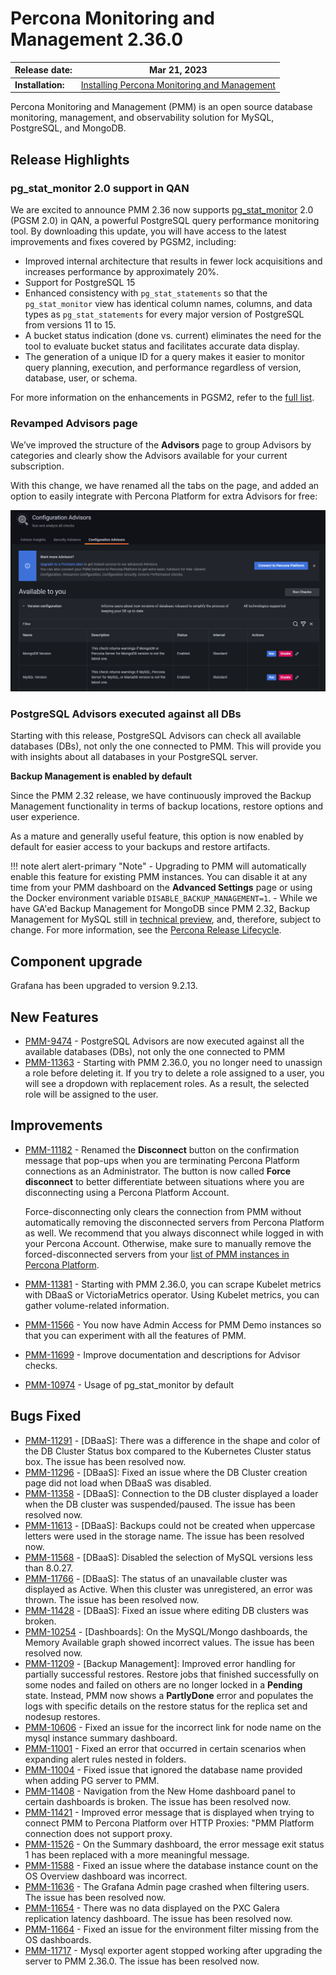 # Percona Monitoring and Management 2.36.0

| **Release date:** | Mar 21, 2023                                                                                 |
| ----------------- | ----------------------------------------------------------------------------------------------- |
| **Installation:** | [Installing Percona Monitoring and Management](https://www.percona.com/software/pmm/quickstart) |

Percona Monitoring and Management (PMM) is an open source database monitoring, management, and observability solution for MySQL, PostgreSQL, and MongoDB.

<!---
!!! caution alert alert-warning "Important/Caution"
    Crucial points that need emphasis:

    - Important: A significant point that deserves emphasis.
    - Caution: Used to mean 'Continue with care'.
 --->


## Release Highlights

### pg_stat_monitor 2.0 support in QAN

We are excited to announce PMM 2.36 now supports [pg_stat_monitor](https://docs.percona.com/pg-stat-monitor/index.html) 2.0 (PGSM 2.0) in QAN, a powerful PostgreSQL query performance monitoring tool. By downloading this update, you will have access to the latest improvements and fixes covered by PGSM2, including:

- Improved internal architecture that results in fewer lock acquisitions and increases performance by approximately 20%.
- Support for PostgreSQL 15 
- Enhanced consistency with `pg_stat_statements` so that the `pg_stat_monitor` view has identical column names, columns, and data types as `pg_stat_statements` for every major version of PostgreSQL from versions 11 to 15.
- A bucket status indication (done vs. current) eliminates the need for the tool to evaluate bucket status and facilitates accurate data display.
- The generation of a unique ID for a query makes it easier to monitor query planning, execution, and performance regardless of version, database, user, or schema.

For more information on the enhancements in PGSM2, refer to the [full list](https://github.com/percona/pg_stat_monitor/blob/main/RELEASE_NOTES.md).



### Revamped Advisors page


We’ve improved the structure of the **Advisors** page to group Advisors by categories and clearly show the Advisors available for your current subscription. 

With this change, we have renamed all the tabs on the page, and added an option to easily integrate with Percona Platform for extra Advisors for free:

  ![!image](../_images/New_Advisors_page.PNG)


### PostgreSQL Advisors executed against all DBs

Starting with this release, PostgreSQL Advisors can check all available databases (DBs), not only the one connected to PMM. This will provide you with insights about all databases in your PostgreSQL server.


**Backup Management is enabled by default**

Since the PMM 2.32 release, we have continuously improved the Backup Management functionality in terms of backup locations, restore options and user experience.

As a mature and generally useful feature, this option is now enabled by default for easier access to your backups and restore artifacts.


!!! note alert alert-primary "Note"
    - Upgrading to PMM will automatically enable this feature for existing PMM instances. You can disable it at any time from your PMM dashboard on the **Advanced Settings** page or using the Docker environment variable `DISABLE_BACKUP_MANAGEMENT=1`.
    - While we have GA'ed Backup Management for MongoDB since PMM 2.32, Backup Management for MySQL still  in [technical preview](../details/glossary.md#technical-preview), and, therefore, subject to change. For more information, see the [Percona Release Lifecycle](https://www.percona.com/services/policies/percona-release-lifecycle-overview).


## Component upgrade

Grafana has been upgraded to version 9.2.13.


## New Features

- [PMM-9474](https://jira.percona.com/browse/PMM-9474) - PostgreSQL Advisors are now executed against all the available databases (DBs), not only the one connected to PMM
- [PMM-11363](https://jira.percona.com/browse/PMM-11363) - Starting with PMM 2.36.0, you no longer need to unassign a role before deleting it. If you try to delete a role assigned to a user, you will see a dropdown with replacement roles. As a result, the selected role will be assigned to the user.


## Improvements

- [PMM-11182](https://jira.percona.com/browse/PMM-11182) - Renamed the **Disconnect** button on the confirmation message that pop-ups when you are terminating Percona Platform connections as an Administrator. The button is now called **Force disconnect** to better differentiate between situations where you are disconnecting using a Percona Platform Account.

    Force-disconnecting only clears the connection from PMM without automatically removing the disconnected servers from Percona Platform as well. We recommend that you always disconnect while logged in with your Percona Account. Otherwise, make sure to manually remove the forced-disconnected servers from your [list of PMM instances in Percona Platform](https://portal.percona.com/pmm-instances).	

- [PMM-11381](https://jira.percona.com/browse/PMM-11381) - Starting with PMM 2.36.0, you can scrape Kubelet metrics with DBaaS or VictoriaMetrics operator. Using Kubelet metrics, you can gather volume-related information.

- [PMM-11566](https://jira.percona.com/browse/PMM-11566) - You now have Admin Access for PMM Demo instances so that you can experiment with all the features of PMM.

- [PMM-11699](https://jira.percona.com/browse/PMM-11699) - Improve documentation and descriptions for Advisor checks.
- [PMM-10974](https://jira.percona.com/browse/PMM-10974) - Usage of pg_stat_monitor by default


## Bugs Fixed

- [PMM-11291](https://jira.percona.com/browse/PMM-11291) - [DBaaS]: There was a difference in the shape and color of the DB Cluster Status box compared to the Kubernetes Cluster status box. The issue has been resolved now.
- [PMM-11296](https://jira.percona.com/browse/PMM-11296) - [DBaaS]: Fixed an issue where the DB Cluster creation page did not load when DBaaS was disabled.
- [PMM-11358](https://jira.percona.com/browse/PMM-11358) - [DBaaS]: Connection to the DB cluster displayed a loader when the DB cluster was suspended/paused. The issue has been resolved now.
- [PMM-11613](https://jira.percona.com/browse/PMM-11613) - [DBaaS]: Backups could not be created when uppercase letters were used in the storage name. The issue has been resolved now.
- [PMM-11568](https://jira.percona.com/browse/PMM-11568) - [DBaaS]: Disabled the selection of MySQL versions less than 8.0.27.
- [PMM-11766](https://jira.percona.com/browse/PMM-11766) - [DBaaS]: The status of an unavailable cluster was displayed as Active. When this cluster was unregistered, an error was thrown. The issue has been resolved now.
- [PMM-11428](https://jira.percona.com/browse/PMM-11428) - [DBaaS]: Fixed an issue where editing DB clusters was broken.
- [PMM-10254](https://jira.percona.com/browse/PMM-10254) - [Dashboards]: On the MySQL/Mongo dashboards, the Memory Available graph showed incorrect values. The issue has been resolved now.
- [PMM-11209](https://jira.percona.com/browse/PMM-11209) - [Backup Management]: Improved error handling for partially successful restores. Restore jobs that finished successfully on some nodes and failed on others are no longer locked in a **Pending** state. Instead, PMM now shows a **PartlyDone** error and populates the logs with specific details on the restore status for the replica set and nodesup restores.
- [PMM-10606](https://jira.percona.com/browse/PMM-10606) - Fixed an issue for the incorrect link for node name on the mysql instance summary dashboard.
- [PMM-11001](https://jira.percona.com/browse/PMM-11001) - Fixed an error that occurred in certain scenarios when expanding alert rules nested in folders.
- [PMM-11004](https://jira.percona.com/browse/PMM-11004) - Fixed issue that ignored the database name provided when adding PG server to PMM.
- [PMM-11408](https://jira.percona.com/browse/PMM-11408) - Navigation from the New Home dashboard panel to certain dashboards is broken. The issue has been resolved now.
- [PMM-11421](https://jira.percona.com/browse/PMM-11421) - Improved error message that is displayed when trying to connect PMM to Percona Platform over HTTP Proxies: "PMM Platform connection does not support proxy.
- [PMM-11526](https://jira.percona.com/browse/PMM-11526) - On the Summary dashboard, the error message exit status 1 has been replaced with a more meaningful message.
- [PMM-11588](https://jira.percona.com/browse/PMM-11588) - Fixed an issue where the database instance count on the OS Overview dashboard was incorrect.
- [PMM-11636](https://jira.percona.com/browse/PMM-11636) - The Grafana Admin page crashed when filtering users. The issue has been resolved now.
- [PMM-11654](https://jira.percona.com/browse/PMM-11654) - There was no data displayed on the PXC Galera replication latency dashboard. The issue has been resolved now.
- [PMM-11664](https://jira.percona.com/browse/PMM-11664) - Fixed an issue for the environment filter missing from the OS dashboards.
- [PMM-11717](https://jira.percona.com/browse/PMM-11717) - Mysql exporter agent stopped working after upgrading the server to PMM 2.36.0. The issue has been resolved now.


<!---## Known issues

<!---

- ​List of known issues with a  comprehensive description and link to the JIRA ticket.

    Example:

    [PMM-XXXX](https://jira.percona.com/browse/PMM-XXXX) - Comprehensive description.




    **Solution**

    Description of the solution.



## Coming Soon



  Share what are the upcoming features on your roadmap to keep users excited:

- Planned item 1
- Planned item 2
--->